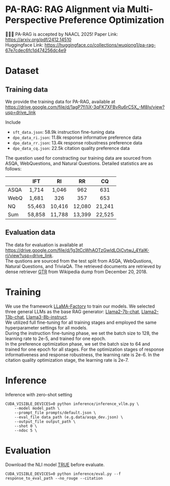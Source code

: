 # PA-RAG: RAG Alignment via Multi-Perspective Preference Optimization

🎉🎉🎉 PA-RAG is accepted by NAACL 2025!
Paper Link: https://arxiv.org/pdf/2412.14510  
Huggingface Link: https://huggingface.co/collections/wuqiong1/pa-rag-67e7cdec6fc1d474256dc4e9

# Dataset
## Training data
We provide the training data for PA-RAG, available at  
https://drive.google.com/file/d/1agP7fi1iX-3qFK7XFBvRu6rC5X_-M8Iy/view?usp=drive_link

Include
 * `sft_data.json`: 58.9k instruction fine-tuning data
 * `dpo_data_ri.json`: 11.8k response informative preference data
 * `dpo_data_rr.json`: 13.4k response robustness preference data
 * `dpo_data_cq.json`: 22.5k citation quality preference data

The question used for constracting our training data are sourced from  ASQA, WebQuestions, and Natural Questions. Detailed statistics are as follows:

||IFT|RI|RR|CQ|
|:--|:--:|:--:|:--:|:--:|
|ASQA|1,714|1,046|962|631|
|WebQ|1,681|326|357|653|
|NQ|55,463|10,416|12,080|21,241|
|Sum|58,858|11,788|13,399|22,525|

## Evaluation data
The data for evaluation is available at  
https://drive.google.com/file/d/1g3tCcWhAOTzGwldLOjCvtwJ_4YaIK-rj/view?usp=drive_link.  
The qustions are sourced from the test split from ASQA, WebQustions, Natural Questions, and TriviaQA. The retrieved documents are retrieved by dense retriever [GTR](https://huggingface.co/sentence-transformers/gtr-t5-xxl) from Wikipedia dump from December 20, 2018.

# Training
We use the framework [LLaMA-Factory](https://github.com/hiyouga/LLaMA-Factory) to train our models. We selected three general LLMs as the base RAG generator: [Llama2-7b-chat](https://huggingface.co/meta-llama/Llama-2-7b-chat-hf), [Llama2-13b-chat](https://huggingface.co/meta-llama/Llama-2-13b-chat-hf), [Llama3-8b-instruct](https://huggingface.co/meta-llama/Meta-Llama-3-8B-Instruct).  
We utilized full fine-tuning for all training stages and employed the same hyperparameter settings for all models.  
During the instruction fine-tuning phase, we set the batch size to 128, the learning rate to 2e-5, and trained for one epoch.  
In the preference optimization phase, we set the batch size to 64 and trained for one epoch for all stages. For the optimization stages of response informativeness and response robustness, the learning rate is 2e-6. In the citation quality optimization stage, the learning rate is 2e-7.



# Inference
Inference with zero-shot setting
```
CUDA_VISIBLE_DEVICES=0 python inference/inference_vllm.py \
    --model model_path \
    --prompt_file prompts/default.json \
    --eval_file data_path (e.g.data/asqa_dev.json) \
    --output_file output_path \
    --shot 0 \
    --ndoc 5 \
```



# Evaluation
Download the NLI model [TRUE](https://huggingface.co/google/t5_xxl_true_nli_mixture) before evaluate.

```
CUDA_VISIBLE_DEVICES=0 python inference/eval.py --f response_to_eval_path --no_rouge --citation
```